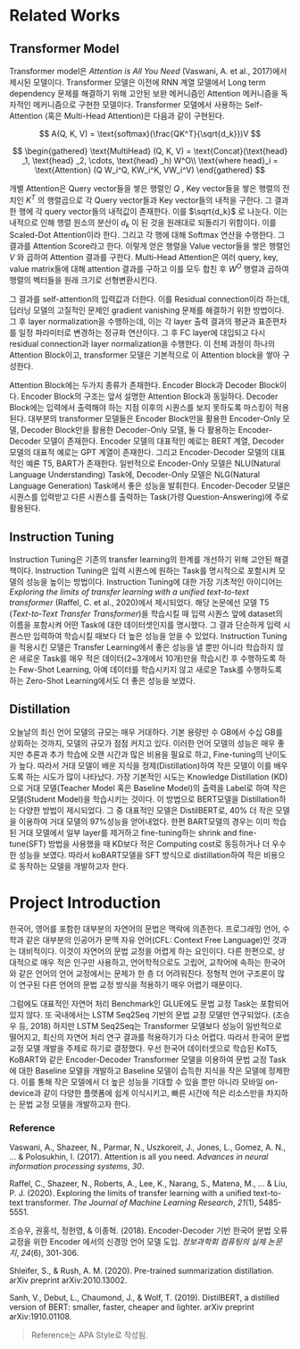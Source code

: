 # Related Works
## Transformer Model

Transformer model은 _Attention is All You Need_ (Vaswani, A. et al., 2017)에서 제시된 모델이다. Transformer 모델은 이전에 RNN 계열 모델에서 Long term dependency 문제를 해결하기 위해 고안된 보완 메커니즘인 Attention 메커니즘을 독자적인 메커니즘으로 구현한 모델이다. Transformer 모델에서 사용하는 Self-Attention (혹은 Multi-Head Attention)은 다음과 같이 구현된다.

$$
A(Q, K, V) = \text{softmax}(\frac{QK^T}{\sqrt{d_k}})V
$$

$$
\begin{gathered}
\text{MultiHead} (Q, K, V) = \text{Concat}(\text{head} _1, \text{head} _2, \cdots, \text{head} _h) W^O\\
\text{where head}_i = \text{Attention} (Q W_i^Q, KW_i^K, VW_i^V)
\end{gathered}
$$

개별 Attention은 Query vector들을 쌓은 행렬인 $Q$ , Key vector들을 쌓은 행렬의 전치인 $K^T$ 의 행렬곱으로 각 Query vector들과 Key vector들의 내적을 구한다. 그 결과 한 행에 각 query vector들의 내적값이 존재한다. 이를 $\sqrt{d_k}$ 로 나눈다. 이는 내적으로 인해 행렬 원소의 분산이 $d_k$ 이 된 것을 원래대로 되돌리기 위함이다. 이를 Scaled-Dot Attention이라 한다. 그리고 각 행에 대해 Softmax 연산을 수행한다. 그 결과를 Attention Score라고 한다. 이렇게 얻은 행렬을 Value vector들을 쌓은 행렬인 $V$ 와 곱하여 Attention 결과를 구한다. Multi-Head Attention은 여러 query, key, value matrix들에 대해 attention 결과를 구하고 이를 모두 합친 후 $W^O$ 행렬과 곱하여 행렬의 벡터들을 원래 크기로 선형변환시킨다.

그 결과를 self-attention의 입력값과 더한다. 이를 Residual connection이라 하는데, 딥러닝 모델의 고질적인 문제인 gradient vanishing 문제를 해결하기 위한 방법이다. 그 후 layer normalization을 수행하는데, 이는 각 layer 출력 결과의 평균과 표준편차를 일정 파라미터로 변경하는 정규화 연산이다. 그 후 FC layer에 대입되고 다시 residual connection과 layer normalization을 수행한다. 이 전체 과정이 하나의 Attention Block이고, transformer 모델은 기본적으로 이 Attention block을 쌓아 구성한다.

Attention Block에는 두가지 종류가 존재한다. Encoder Block과 Decoder Block이다. Encoder Block의 구조는 앞서 설명한 Attention Block과 동일하다. Decoder Block에는 입력에서 출력해야 하는 지점 이후의 시퀀스를 보지 못하도록 마스킹이 적용된다. 대부분의 transformer 모델들은 Encoder Block만을 활용한 Encoder-Only 모델, Decoder Block만을 활용한 Decoder-Only 모델, 둘 다 활용하는 Encoder-Decoder 모델이 존재한다. Encoder 모델의 대표적인 예로는 BERT 계열, Decoder 모델의 대표적 예로는 GPT 계열이 존재한다. 그리고 Encoder-Decoder 모델의 대표적인 예론 T5, BART가 존재한다. 일반적으로 Encoder-Only 모델은 NLU(Natural Language Understanding) Task에, Decoder-Only 모델은 NLG(Natural Language Generation) Task에서 좋은 성능을 발휘한다. Encoder-Decoder 모델은  시퀀스를 입력받고 다른 시퀀스를 출력하는 Task(가령 Question-Answering)에 주로 활용된다.



## Instruction Tuning

Instruction Tuning은 기존의 transfer learning의 한계를 개선하기 위해 고안된 해결책이다. Instruction Tuning은 입력 시퀀스에 원하는 Task를 명시적으로 포함시켜 모델의 성능을 높이는 방법이다. Instruction Tuning에 대한 가장 기초적인 아이디어는 _Exploring the limits of transfer learning with a unified text-to-text transformer_ (Raffel, C. et al., 2020)에서 제시되었다. 해당 논문에선 모델 T5 (_Text-to-Text Transfer Transformer_)을 학습시킬 때 입력 시퀀스 앞에 dataset의 이름을 포함시켜 어떤 Task에 대한 데이터셋인지를 명시했다. 그 결과 단순하게 입력 시퀀스만 입력하여 학습시킬 때보다 더 높은 성능을 얻을 수 있었다. Instruction Tuning을 적용시킨 모델은 Transfer Learning에서 좋은 성능을 낼 뿐만 아니라 학습하지 않은 새로운 Task를 매우 적은 데이터(2~3개에서 10개)만을 학습시킨 후 수행하도록 하는 Few-Shot Learning, 아예 데이터를 학습시키지 않고 새로운 Task를 수행하도록 하는 Zero-Shot Learning에서도 더 좋은 성능을 보였다.



## Distillation

오늘날의 최신 언어 모델의 규모는 매우 거대하다. 기본 용량만 수 GB에서 수십 GB를 상회하는 것까지, 모델의 규모가 점점 커지고 있다. 이러한 언어 모델의 성능은 매우 좋지만 추론과 추가 학습에 오랜 시간과 많은 비용을 필요로 하고, Fine-tuning의 난이도가 높다. 따라서 거대 모델이 배운 지식을 정제(Distillation)하여 작은 모델이 이를 배우도록 하는 시도가 많이 나타났다. 가장 기본적인 시도는  Knowledge Distillation (KD)으로 거대 모델(Teacher Model 혹은 Baseline Model)의 출력을 Label로 하여 작은 모델(Student Model)을 학습시키는 것이다. 이 방법으로 BERT모델을 Distillation하는 다양한 방법이 제시되었다. 그 중 대표적인 모델은 DistilBERT로, 40% 더 작은 모델을 이용하여 거대 모델의 97%성능을 얻어내었다. 
한편 BART모델의 경우는 이미 학습된 거대 모델에서 일부 layer를 제거하고 fine-tuning하는 shrink and fine-tune(SFT) 방법을 사용했을 때 KD보다 적은 Computing cost로 동등하거나 더 우수한 성능을 보였다. 따라서 koBART모델을 SFT 방식으로 distillation하여 적은 비용으로 동작하는 모델을 개발하고자 한다. 



# Project Introduction

한국어, 영어를 포함한 대부분의 자연어의 문법은 맥락에 의존한다. 프로그래밍 언어, 수학과 같은 대부분의 인공어가 문맥 자유 언어(CFL: Context Free Language)인 것과는 대비적이다. 이것이 자연어의 문법 교정을 어렵게 하는 요인이다. 다른 한편으로, 상대적으로 매우 적은 인구만 사용하고, 언어학적으로도 고립어, 교착어에 속하는 한국어와 같은 언어의 언어 교정에서는 문제가 한 층 더 어려워진다. 정형적 언어 구조론이 많이 연구된 다른 언어의 문법 교정 방식을 적용하기 매우 어렵기 때문이다.

그럼에도 대표적인 자연어 처리 Benchmark인 GLUE에도 문법 교정 Task는 포함되어 있지 않다. 또 국내에서는 LSTM Seq2Seq 기반의 문법 교정 모델만 연구되었다. (조승우 등, 2018) 하지만 LSTM Seq2Seq는 Transformer 모델보다 성능이 일반적으로 떨어지고, 최신의 자연어 처리 연구 결과를 적용하기가 다소 어렵다. 따라서 한국어 문법 교정 모델 개발을 주제로 하기로 결정했다. 우선 한국어 데이터셋으로 학습된 KoT5, KoBART와 같은 Encoder-Decoder Transformer 모델을 이용하여 문법 교정 Task에 대한 Baseline 모델을 개발하고 Baseline 모델이 습득한 지식을 작은 모델에 정제한다. 이를 통해 작은 모델에서 더 높은 성능을 기대할 수 있을 뿐만 아니라 모바일 on-device과 같이 다양한 플랫폼에 쉽게 이식시키고, 빠른 시간에 적은 리소스만을 차지하는 문법 교정 모델을 개발하고자 한다.



### Reference

Vaswani, A., Shazeer, N., Parmar, N., Uszkoreit, J., Jones, L., Gomez, A. N., ... & Polosukhin, I. (2017). Attention is all you need. *Advances in neural information processing systems*, *30*.

Raffel, C., Shazeer, N., Roberts, A., Lee, K., Narang, S., Matena, M., ... & Liu, P. J. (2020). Exploring the limits of transfer learning with a unified text-to-text transformer. *The Journal of Machine Learning Research*, *21*(1), 5485-5551.

조승우, 권홍석, 정헌영, & 이종혁. (2018). Encoder-Decoder 기반 한국어 문법 오류 교정을 위한 Encoder 에서의 신경망 언어 모델 도입. *정보과학회 컴퓨팅의 실제 논문지*, *24*(6), 301-306.

Shleifer, S., & Rush, A. M. (2020). Pre-trained summarization distillation. arXiv preprint arXiv:2010.13002.

Sanh, V., Debut, L., Chaumond, J., & Wolf, T. (2019). DistilBERT, a distilled version of BERT: smaller, faster, cheaper and lighter. arXiv preprint arXiv:1910.01108.

> Reference는 APA Style로 작성됨.
